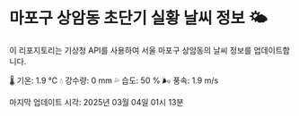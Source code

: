 
# 마포구 상암동 초단기 실황 날씨 정보 🌤️

이 리포지토리는 기상청 API를 사용하여 서울 마포구 상암동의 날씨 정보를 업데이트합니다. 

🌡️ 기온: 1.9 ℃
💧 강수량: 0 mm
💦 습도: 50 %
🌬️ 풍속: 1.9 m/s

마지막 업데이트 시각: 2025년 03월 04일 01시 13분    
